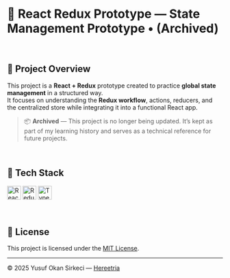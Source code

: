 # 🔄 React Redux Prototype — State Management Prototype • (Archived)

<br>

## 📌 Project Overview

This project is a **React + Redux** prototype created to practice **global state management** in a structured way.  
It focuses on understanding the **Redux workflow**, actions, reducers, and the centralized store while integrating it into a functional React app.  
> 📦 **Archived** — This project is no longer being updated. It’s kept as part of my learning history and serves as a technical reference for future projects.

<br>

## 🧰 Tech Stack

<p>
  <img src="https://img.shields.io/badge/React-20232A?style=for-the-badge&logo=react&logoColor=61DAFB" alt="React Badge" height="32" />
  <img src="https://img.shields.io/badge/Redux-764ABC?style=for-the-badge&logo=redux&logoColor=white" alt="Redux Badge" height="32" />
  <img src="https://img.shields.io/badge/TypeScript-3178C6?style=for-the-badge&logo=typescript&logoColor=white" alt="TypeScript Badge" height="32" />
</p>

<br>

## 📜 License
This project is licensed under the [MIT License](./LICENSE).

---

© 2025 Yusuf Okan Sirkeci — [Hereetria](https://github.com/Hereetria)
